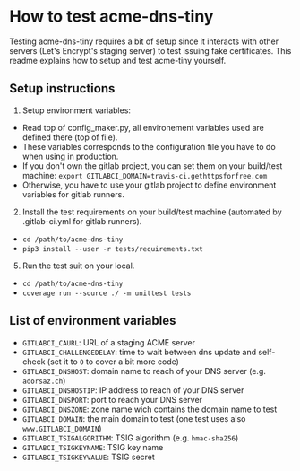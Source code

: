# How to test acme-dns-tiny

Testing acme-dns-tiny requires a bit of setup since it interacts with other servers
(Let's Encrypt's staging server) to test issuing fake certificates. This readme
explains how to setup and test acme-tiny yourself.

## Setup instructions

1. Setup environment variables:
  * Read top of config_maker.py, all environement variables used are defined there (top of file).
  * These variables corresponds to the configuration file you have to do when using in production.
  * If you don't own the gitlab project, you can set them on your build/test machine:
    `export GITLABCI_DOMAIN=travis-ci.gethttpsforfree.com`
  * Otherwise, you have to use your gitlab project to define environment variables for gitlab runners.
2. Install the test requirements on your build/test machine (automated by .gitlab-ci.yml for gitlab runners).
  * `cd /path/to/acme-dns-tiny`
  * `pip3 install --user -r tests/requirements.txt`
5. Run the test suit on your local.
  * `cd /path/to/acme-dns-tiny`
  * `coverage run --source ./ -m unittest tests`

## List of environment variables

  * `GITLABCI_CAURL`: URL of a staging ACME server
  * `GITLABCI_CHALLENGEDELAY`: time to wait between dns update and self-check (set it to `0` to cover a bit more code)
  * `GITLABCI_DNSHOST`: domain name to reach of your DNS server (e.g. `adorsaz.ch`)
  * `GITLABCI_DNSHOSTIP`: IP address to reach of your DNS server
  * `GITLABCI_DNSPORT`: port to reach your DNS server
  * `GITLABCI_DNSZONE`: zone name wich contains the domain name to test
  * `GITLABCI_DOMAIN`: the main domain to test (one test uses also `www.GITLABCI_DOMAIN`)
  * `GITLABCI_TSIGALGORITHM`: TSIG algorithm (e.g. `hmac-sha256`)
  * `GITLABCI_TSIGKEYNAME`: TSIG key name
  * `GITLABCI_TSIGKEYVALUE`: TSIG secret
